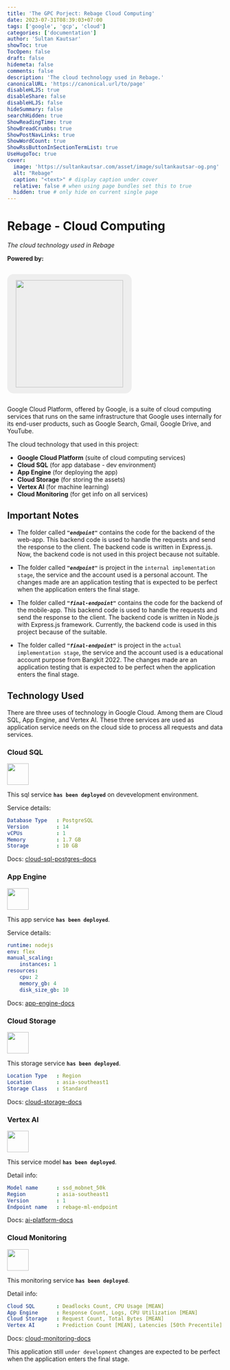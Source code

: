 ```yaml
---
title: 'The GPC Porject: Rebage Cloud Computing'
date: 2023-07-31T08:39:03+07:00
tags: ['google', 'gcp', 'cloud']
categories: ['documentation']
author: 'Sultan Kautsar'
showToc: true
TocOpen: false
draft: false
hidemeta: false
comments: false
description: 'The cloud technology used in Rebage.'
canonicalURL: 'https://canonical.url/to/page'
disableHLJS: true
disableShare: false
disableHLJS: false
hideSummary: false
searchHidden: true
ShowReadingTime: true
ShowBreadCrumbs: true
ShowPostNavLinks: true
ShowWordCount: true
ShowRssButtonInSectionTermList: true
UseHugoToc: true
cover:
  image: 'https://sultankautsar.com/asset/image/sultankautsar-og.png'
  alt: "Rebage"
  caption: "<text>" # display caption under cover
  relative: false # when using page bundles set this to true
  hidden: true # only hide on current single page
---
```


# Rebage - Cloud Computing

_The cloud technology used in Rebage_

**Powered by:**

<p style="text-align: center; background-color: #eee; display: inline-block; padding: 14px 20px; border-radius: 15px;">
<img src="https://upload.wikimedia.org/wikipedia/commons/5/51/Google_Cloud_logo.svg" width="250"/>
</p>

Google Cloud Platform, offered by Google, is a suite of cloud computing services
that runs on the same infrastructure that Google uses internally for its
end-user products, such as Google Search, Gmail, Google Drive, and YouTube.

The cloud technology that used in this project:

- **Google Cloud Platform** (suite of cloud computing services)
- **Cloud SQL** (for app database - dev environment)
- **App Engine** (for deploying the app)
- **Cloud Storage** (for storing the assets)
- **Vertex AI** (for machine learning)
- **Cloud Monitoring** (for get info on all services)

## Important Notes

- The folder called **_`"endpoint"`_** contains the code for the backend of
  the web-app. This backend code is used to handle the requests and send the
  response to the client. The backend code is written in Express.js. Now, the
  backend code is not used in this project because not suitable.

- The folder called **_`"endpoint"`_** is project in the
  `internal implementation stage`, the service and the account used is a
  personal account. The changes made are an application testing that is
  expected to be perfect when the application enters the final stage.

- The folder called **_`"final-endpoint"`_** contains the code for the backend
  of the mobile-app. This backend code is used to handle the requests and send
  the response to the client. The backend code is written in Node.js with
  Express.js framework. Currently, the backend code is used in this project
  because of the suitable.

- The folder called **_`"final-endpoint"`_** is project in the
  `actual implementation stage`, the service and the account used is a
  educational account purpose from Bangkit 2022. The changes made are an
  application testing that is expected to be perfect when the application
  enters the final stage.

## Technology Used

There are three uses of technology in Google Cloud. Among them are Cloud SQL,
App Engine, and Vertex AI. These three services are used as application service
needs on the cloud side to process all requests and data services.

### Cloud SQL

<img src="https://symbols.getvecta.com/stencil_4/45_google-cloud-sql.35ca1b4c38.svg" width="50" height="50"/>

This sql service **`has been deployed`** on devevelopment environment.

Service details:

```YAML
Database Type   : PostgreSQL
Version         : 14
vCPUs           : 1
Memory          : 1.7 GB
Storage         : 10 GB
```

Docs: [cloud-sql-postgres-docs](https://cloud.google.com/sql/docs/postgres/)

### App Engine

<img src="https://symbols.getvecta.com/stencil_4/8_google-app-engine.c22bd3c7a9.svg" width="50" height="50"/>

This app service **`has been deployed`**.

Service details:

```YAML
runtime: nodejs
env: flex
manual_scaling:
    instances: 1
resources:
    cpu: 2
    memory_gb: 4
    disk_size_gb: 10
```

Docs:
[app-engine-docs](https://cloud.google.com/appengine/docs/standard/nodejs/runtime)

### Cloud Storage

<img src="https://symbols.getvecta.com/stencil_4/47_google-cloud-storage.fee263d33a.svg" width="50" height="50"/>

This storage service **`has been deployed`**.

```YAML
Location Type   : Region
Location        : asia-southeast1
Storage Class   : Standard
```

Docs: [cloud-storage-docs](https://cloud.google.com/storage/docs)

### Vertex AI

<img src="https://symbols.getvecta.com/stencil_4/6_google-ai-platform.fe4b377c20.svg" width="50" height="50"/>

This service model **`has been deployed`**.

Detail info:

```YAML
Model name      : ssd_mobnet_50k
Region          : asia-southeast1
Version         : 1
Endpoint name   : rebage-ml-endpoint
```

Docs: [ai-platform-docs](https://cloud.google.com/ai-platform/docs/)

### Cloud Monitoring

<img src="https://symbols.getvecta.com/stencil_4/36_google-cloud-monitoring.5b9e1af8b5.svg" width="50" height="50"/>

This monitoring service **`has been deployed`**.

Detail info:

```YAML
Cloud SQL       : Deadlocks Count, CPU Usage [MEAN]
App Engine      : Response Count, Logs, CPU Utilization [MEAN]
Cloud Storage   : Request Count, Total Bytes [MEAN]
Vertex AI       : Prediction Count [MEAN], Latencies [50th Precentile]
```

Docs: [cloud-monitoring-docs](https://cloud.google.com/monitoring/docs/)

This application still `under development` changes are expected to be perfect
when the application enters the final stage.
